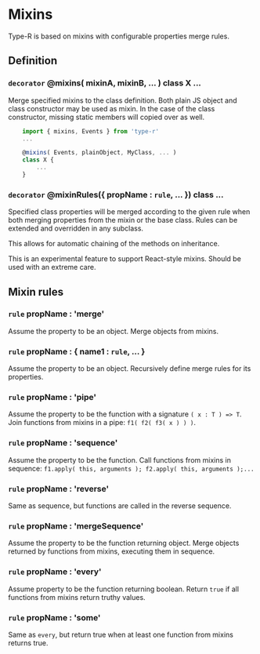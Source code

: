 # Mixins

Type-R is based on mixins with configurable properties merge rules.

## Definition

### `decorator` @mixins( mixinA, mixinB, ... ) class X ...

Merge specified mixins to the class definition. Both plain JS object and class constructor may be used as mixin. In the case of the class constructor, missing static members will copied over as well.

```javascript
    import { mixins, Events } from 'type-r'
    ...

    @mixins( Events, plainObject, MyClass, ... )
    class X {
        ...
    }
```

### `decorator` @mixinRules({ propName : `rule`, ... }) class ...

Specified class properties will be merged according to the given rule when both merging properties from
the mixin or the base class. Rules can be extended and overridden in any subclass.

This allows for automatic chaining of the methods on inheritance.

<aside class="warning">
This is an experimental feature to support React-style mixins. Should be used with an extreme care.
</aside>

## Mixin rules

### `rule` propName : 'merge'

Assume the property to be an object. Merge objects from mixins.

### `rule` propName : { name1 : `rule`, ... }

Assume the property to be an object. Recursively define merge rules for its properties.

### `rule` propName : 'pipe'

Assume the property to be the function with a signature `( x : T ) => T`. Join functions from mixins in a pipe: `f1( f2( f3( x ) ) )`.

### `rule` propName : 'sequence'

Assume the property to be the function. Call functions from mixins in sequence: `f1.apply( this, arguments ); f2.apply( this, arguments );...`

### `rule` propName : 'reverse'
Same as sequence, but functions are called in the reverse sequence.

### `rule` propName : 'mergeSequence'
Assume the property to be the function returning object. Merge objects returned by functions from mixins, executing them in sequence.

### `rule` propName : 'every'
Assume property to be the function returning boolean. Return `true` if all functions from mixins return truthy values.

### `rule` propName : 'some'
Same as `every`, but return true when at least one function from mixins returns true.
